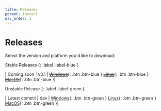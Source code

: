 ```yaml
---
title: Releases
parent: Install
nav_order: 1
---
```

# Releases

Select the version and platform you'd like to download:

Stable Releases
{: .label .label-blue }

| Coming soon | v0.1 | [~~Windows~~](){: .btn .btn-blue } [~~Linux~~](){: .btn .btn-blue } [~~MacOS~~](){: .btn .btn-blue }|

Unstable Release
{: .label .label-green }

| Latest commit | dev | [Windows](https://github.com/mne-tools/mne-cpp/releases/download/dev_build/mne-cpp-windows-x86_64.zip){: .btn .btn-green } [Linux](https://github.com/mne-tools/mne-cpp/releases/download/dev_build/mne-cpp-linux-x86_64.tar.gz){: .btn .btn-green } [MacOS](https://github.com/mne-tools/mne-cpp/releases/download/dev_build/mne-cpp-macos-x86_64.tar.gz){: .btn .btn-green }|
